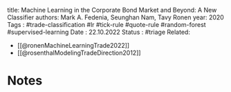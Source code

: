 
title: Machine Learning in the Corporate Bond Market and Beyond: A New Classifier
authors: Mark A. Fedenia, Seunghan Nam, Tavy Ronen
year: 2020
Tags :  #trade-classification #lr #tick-rule #quote-rule #random-forest #supervised-learning
Date : 22.10.2022
Status : #triage 
Related: 
- [[@ronenMachineLearningTrade2022]]
- [[@rosenthalModelingTradeDirection2012]]

# Notes

